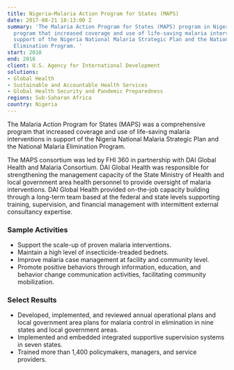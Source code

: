 ```yaml
---
title: Nigeria—Malaria Action Program for States (MAPS)
date: 2017-08-21 18:13:00 Z
summary: 'The Malaria Action Program for States (MAPS) program in Nigeria was a comprehensive
  program that increased coverage and use of life-saving malaria interventions in
  support of the Nigeria National Malaria Strategic Plan and the National Malaria
  Elimination Program. '
start: 2010
end: 2016
client: U.S. Agency for International Development
solutions:
- Global Health
- Sustainable and Accountable Health Services
- Global Health Security and Pandemic Preparedness
regions: Sub-Saharan Africa
country: Nigeria
---
```


The Malaria Action Program for States (MAPS) was a comprehensive program that increased coverage and use of life-saving malaria interventions in support of the Nigeria National Malaria Strategic Plan and the National Malaria Elimination Program.

The MAPS consortium was led by FHI 360 in partnership with DAI Global Health and Malaria Consortium. DAI Global Health was responsible for strengthening the management capacity of the State Ministry of Health and local government area health personnel to provide oversight of malaria interventions. DAI Global Health provided on-the-job capacity building through a long-term team based at the federal and state levels supporting training, supervision, and financial management with intermittent external consultancy expertise.

### Sample Activities

* Support the scale-up of proven malaria interventions. 
* Maintain a high level of insecticide-treaded bednets.
* Improve malaria case management at facility and community level.
* Promote positive behaviors through information, education, and behavior change communication activities, facilitating community mobilization.

### Select Results

* Developed, implemented, and reviewed annual operational plans and local government area plans for malaria control in elimination in nine states and local government areas.
* Implemented and embedded integrated supportive supervision systems in seven states.
* Trained more than 1,400 policymakers, managers, and service providers.